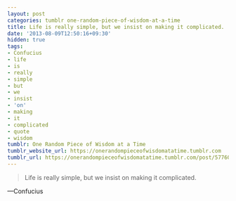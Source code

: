 ```yaml
---
layout: post
categories: tumblr one-random-piece-of-wisdom-at-a-time
title: Life is really simple, but we insist on making it complicated.
date: '2013-08-09T12:50:16+09:30'
hidden: true
tags:
- Confucius
- life
- is
- really
- simple
- but
- we
- insist
- 'on'
- making
- it
- complicated
- quote
- wisdom
tumblr: One Random Piece of Wisdom at a Time
tumblr_website_url: https://onerandompieceofwisdomatatime.tumblr.com
tumblr_url: https://onerandompieceofwisdomatatime.tumblr.com/post/57760352775/life-is-really-simple-but-we-insist-on-making-it
---
```

> Life is really simple, but we insist on making it complicated.

—Confucius
